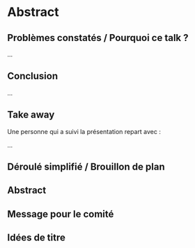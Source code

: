 # Abstract

## Problèmes constatés / Pourquoi ce talk ?

...

## Conclusion

...

## Take away

Une personne qui a suivi la présentation repart avec :

...

## Déroulé simplifié / Brouillon de plan

## Abstract

## Message pour le comité

## Idées de titre
